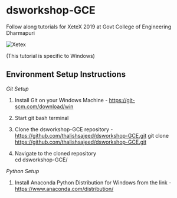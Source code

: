 # dsworkshop-GCE
Follow along tutorials for XeteX 2019 at Govt College of Engineering Dharmapuri

![Xetex](https://i.imgur.com/P6GQneG.jpg)

(This tutorial is specific to Windows)

## Environment Setup Instructions


*Git Setup*   
1. Install Git on your Windows Machine - https://git-scm.com/download/win 

2. Start git bash terminal 

3. Clone the dsworkshop-GCE repository - https://github.com/thalishsajeed/dsworkshop-GCE.git 
   git clone https://github.com/thalishsajeed/dsworkshop-GCE.git 
4. Navigate to the cloned repository    
   cd dsworkshop-GCE/   

*Python Setup*
1. Install Anaconda Python Distribution for Windows from the link - https://www.anaconda.com/distribution/ 
